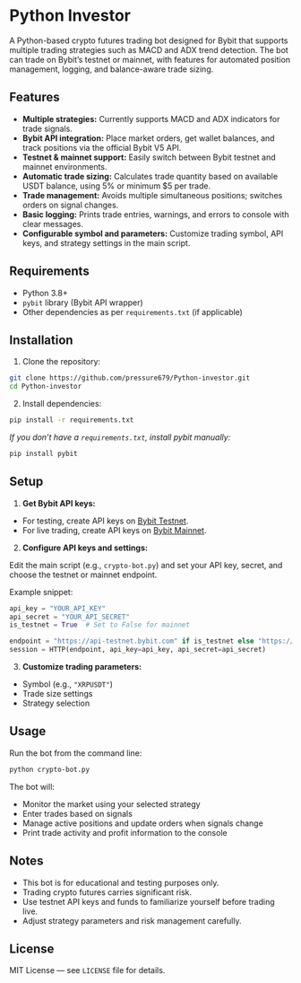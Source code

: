 # Python Investor

A Python-based crypto futures trading bot designed for Bybit that supports multiple trading strategies such as MACD and ADX trend detection. The bot can trade on Bybit’s testnet or mainnet, with features for automated position management, logging, and balance-aware trade sizing.

## Features

- **Multiple strategies:** Currently supports MACD and ADX indicators for trade signals.
- **Bybit API integration:** Place market orders, get wallet balances, and track positions via the official Bybit V5 API.
- **Testnet & mainnet support:** Easily switch between Bybit testnet and mainnet environments.
- **Automatic trade sizing:** Calculates trade quantity based on available USDT balance, using 5% or minimum $5 per trade.
- **Trade management:** Avoids multiple simultaneous positions; switches orders on signal changes.
- **Basic logging:** Prints trade entries, warnings, and errors to console with clear messages.
- **Configurable symbol and parameters:** Customize trading symbol, API keys, and strategy settings in the main script.

## Requirements

- Python 3.8+
- `pybit` library (Bybit API wrapper)
- Other dependencies as per `requirements.txt` (if applicable)

## Installation

1. Clone the repository:

```bash
git clone https://github.com/pressure679/Python-investor.git
cd Python-investor
```

2. Install dependencies:

```bash
pip install -r requirements.txt
```

*If you don’t have a `requirements.txt`, install pybit manually:*

```bash
pip install pybit
```

## Setup

1. **Get Bybit API keys:**

- For testing, create API keys on [Bybit Testnet](https://testnet.bybit.com).
- For live trading, create API keys on [Bybit Mainnet](https://bybit.com).

2. **Configure API keys and settings:**

Edit the main script (e.g., `crypto-bot.py`) and set your API key, secret, and choose the testnet or mainnet endpoint.

Example snippet:

```python
api_key = "YOUR_API_KEY"
api_secret = "YOUR_API_SECRET"
is_testnet = True  # Set to False for mainnet

endpoint = "https://api-testnet.bybit.com" if is_testnet else "https://api.bybit.com"
session = HTTP(endpoint, api_key=api_key, api_secret=api_secret)
```

3. **Customize trading parameters:**

- Symbol (e.g., `"XRPUSDT"`)
- Trade size settings
- Strategy selection

## Usage

Run the bot from the command line:

```bash
python crypto-bot.py
```

The bot will:

- Monitor the market using your selected strategy
- Enter trades based on signals
- Manage active positions and update orders when signals change
- Print trade activity and profit information to the console

## Notes

- This bot is for educational and testing purposes only.
- Trading crypto futures carries significant risk.
- Use testnet API keys and funds to familiarize yourself before trading live.
- Adjust strategy parameters and risk management carefully.

## License

MIT License — see `LICENSE` file for details.
